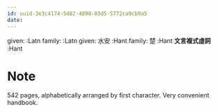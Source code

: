 ```yaml
---
id: uuid-3e3c4174-5d82-4898-83d5-5772ca9cb9a5
date: 
---
```


given:  :Latn
family:  :Latn
given: 水安 :Hant
family: 楚 :Hant
**文言複式虛詞** :Hant
# Note
542 pages, alphabetically arranged by first character.  Very convenient handbook.